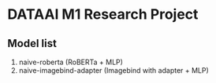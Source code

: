 # DATAAI M1 Research Project

## Model list

1. naive-roberta (RoBERTa + MLP)
2. naive-imagebind-adapter (Imagebind with adapter + MLP)
